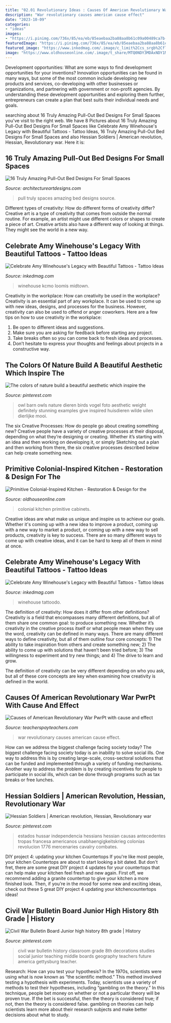 ```yaml
---
title: "02.01 Revolutionary Ideas : Causes Of American Revolutionary War Pwrpt With Cause And Effect"
description: "War revolutionary causes american cause effect"
date: "2023-10-09"
categories:
- "ideas"
images:
- "https://i.pinimg.com/736x/85/ea/eb/85eaebaa2ba88aa8b61c09a00489ca7b--american-revolutionary-war-american-war.jpg"
featuredImage: "https://i.pinimg.com/736x/85/ea/eb/85eaebaa2ba88aa8b61c09a00489ca7b--american-revolutionary-war-american-war.jpg"
featured_image: "https://www.inkedmag.com/.image/c_limit%2Ccs_srgb%2Cfl_progressive%2Cq_auto:good%2Cw_700/MTc0MTAwNDkwMTc0MDE1MDQy/717o4qk486j41.jpg"
image: "https://www.oldhouseonline.com/.image/t_share/MTQ0NDY3MDAxNDY1MjUxMTMw/primitive-colonial-kitchen-cabinets.jpg"
---
```



Development opportunities: What are some ways to find development opportunities for your inventions?
Innovation opportunities can be found in many ways, but some of the most common include developing new products and services, co-developing with other businesses or organizations, and partnering with government or non-profit agencies. By understanding these development opportunities and exploring them further, entrepreneurs can create a plan that best suits their individual needs and goals.

	

		
searching about 16 Truly Amazing Pull-Out Bed Designs For Small Spaces you've visit to the right web. We have 8 Pictures about 16 Truly Amazing Pull-Out Bed Designs For Small Spaces like Celebrate Amy Winehouse&#039;s Legacy with Beautiful Tattoos - Tattoo Ideas, 16 Truly Amazing Pull-Out Bed Designs For Small Spaces and also Hessian Soldiers | American revolution, Hessian, Revolutionary war. Here it is:
		
    
## 16 Truly Amazing Pull-Out Bed Designs For Small Spaces

<img loading=lazy src="https://www.architectureartdesigns.com/wp-content/uploads/2017/05/12-21.jpg" onerror="this.onerror=null;this.src='https://tse4.mm.bing.net/th?id=OIP.ye5mbBqpJXXbBwt9NQeZigHaJ4&amp;pid=15.1';" alt="16 Truly Amazing Pull-Out Bed Designs For Small Spaces">

_Source: architectureartdesigns.com_

>pull truly spaces amazing bed designs source. 

	

Different types of creativity: How do different forms of creativity differ?
Creative art is a type of creativity that comes from outside the normal routine. For example, an artist might use different colors or shapes to create a piece of art. Creative artists also have a different way of looking at things. They might see the world in a new way.

    
## Celebrate Amy Winehouse&#039;s Legacy With Beautiful Tattoos - Tattoo Ideas

<img loading=lazy src="https://www.inkedmag.com/.image/c_limit%2Ccs_srgb%2Cfl_progressive%2Cq_auto:good%2Cw_700/MTc0MTAwNDkwMTc0MDE1MDQy/717o4qk486j41.jpg" onerror="this.onerror=null;this.src='https://tse3.mm.bing.net/th?id=OIP.77rInBmk-Tx5YUN-i7YlCAHaJ3&amp;pid=15.1';" alt="Celebrate Amy Winehouse&#039;s Legacy with Beautiful Tattoos - Tattoo Ideas">

_Source: inkedmag.com_

>winehouse kcmo loomis midtown. 

	

Creativity in the workplace: How can creativity be used in the workplace?
Creativity is an essential part of any workplace. It can be used to come up with new ideas, designs, and processes for the business. However, creativity can also be used to offend or anger coworkers. Here are a few tips on how to use creativity in the workplace: 
1. Be open to different ideas and suggestions.
2. Make sure you are asking for feedback before starting any project. 
3. Take breaks often so you can come back to fresh ideas and processes. 
4. Don’t hesitate to express your thoughts and feelings about projects in a constructive way.

    
## The Colors Of Nature Build A Beautiful Aesthetic Which Inspire The

<img loading=lazy src="https://i.pinimg.com/736x/5b/f4/6c/5bf46cd400496d715da42716295d2805.jpg" onerror="this.onerror=null;this.src='https://tse1.mm.bing.net/th?id=OIP.qekt29UnrQG5oyEk2C9ncgAAAA&amp;pid=15.1';" alt="The colors of nature build a beautiful aesthetic which inspire the">

_Source: pinterest.com_

>owl barn owls nature dieren birds vogel foto aesthetic weight definitely stunning examples give inspired huisdieren wilde uilen dierlijke mooi. 

	

The six Creative Processes: How do people go about creating something new?
Creative people have a variety of creative processes at their disposal, depending on what they’re designing or creating. Whether it’s starting with an idea and then working on developing it, or simply Sketching out a plan and then working from there, the six creative processes described below can help create something new.

    
## Primitive Colonial-Inspired Kitchen - Restoration &amp; Design For The

<img loading=lazy src="https://www.oldhouseonline.com/.image/t_share/MTQ0NDY3MDAxNDY1MjUxMTMw/primitive-colonial-kitchen-cabinets.jpg" onerror="this.onerror=null;this.src='https://tse1.mm.bing.net/th?id=OIP.-5_kYr9Rmx6OEiXl3EHJ7AHaLb&amp;pid=15.1';" alt="Primitive Colonial-Inspired Kitchen - Restoration &amp; Design for the">

_Source: oldhouseonline.com_

>colonial kitchen primitive cabinets. 

	

Creative ideas are what make us unique and inspire us to achieve our goals. Whether it's coming up with a new idea to improve a product, coming up with a new way to market a product, or coming up with a new way to sell products, creativity is key to success. There are so many different ways to come up with creative ideas, and it can be hard to keep all of them in mind at once.

    
## Celebrate Amy Winehouse&#039;s Legacy With Beautiful Tattoos - Tattoo Ideas

<img loading=lazy src="https://www.inkedmag.com/.image/c_limit%2Ccs_srgb%2Cfl_progressive%2Cq_auto:good%2Cw_700/MTc0MTAwNDkwNDQyMTIyODE4/59095.jpg" onerror="this.onerror=null;this.src='https://tse4.mm.bing.net/th?id=OIP.RVlDaPoYkU57HrE78qBy2QHaI2&amp;pid=15.1';" alt="Celebrate Amy Winehouse&#039;s Legacy with Beautiful Tattoos - Tattoo Ideas">

_Source: inkedmag.com_

>winehouse tattoodo. 

	

The definition of creativity: How does it differ from other definitions?
Creativity is a field that encompasses many different definitions, but all of them share one common goal: to produce something new. Whether it’s creativity in the creative process itself or what people mean when they use the word, creativity can be defined in many ways. 
There are many different ways to define creativity, but all of them outline four core concepts: 1) The ability to take inspiration from others and create something new; 2) The ability to come up with solutions that haven’t been tried before; 3) The willingness to experiment and try new things; and 4) The drive to learn and grow. 

The definition of creativity can be very different depending on who you ask, but all of these core concepts are key when examining how creativity is defined in the world.

    
## Causes Of American Revolutionary War PwrPt With Cause And Effect

<img loading=lazy src="https://ecdn.teacherspayteachers.com/thumbitem/Causes-of-American-Revolutionary-War-PwrPt-with-cause-and-effect-1500873683/original-526539-2.jpg" onerror="this.onerror=null;this.src='https://tse2.mm.bing.net/th?id=OIP.YHckxDB7b66ILnrQTWO13wAAAA&amp;pid=15.1';" alt="Causes of American Revolutionary War PwrPt with cause and effect">

_Source: teacherspayteachers.com_

>war revolutionary causes american cause effect. 

	

How can we address the biggest challenge facing society today?
The biggest challenge facing society today is an inability to solve social ills. One way to address this is by creating large-scale, cross-sectoral solutions that can be funded and implemented through a variety of funding mechanisms. Another way to address the problem is by creating incentives for people to participate in social ills, which can be done through programs such as tax breaks or free lunches.

    
## Hessian Soldiers | American Revolution, Hessian, Revolutionary War

<img loading=lazy src="https://i.pinimg.com/736x/85/ea/eb/85eaebaa2ba88aa8b61c09a00489ca7b--american-revolutionary-war-american-war.jpg" onerror="this.onerror=null;this.src='https://tse3.mm.bing.net/th?id=OIP.YndwyYKsFi60cbUbInbvowEfDZ&amp;pid=15.1';" alt="Hessian Soldiers | American revolution, Hessian, Revolutionary war">

_Source: pinterest.com_

>estados hussar independencia hessians hessian causas antecedentes tropas francesa americanos unabhaengigkeitskrieg colonias revolucion 1776 mercenaries cavalry combates. 

	

DIY project 4: updating your kitchen Countertops
If you're like most people, your kitchen Countertops are about to start looking a bit dated. But don't fret, there are some great DIY project 4 updates for your countertops that can help make your kitchen feel fresh and new again. First off, we recommend adding a granite countertop to give your kitchen a more finished look. Then, if you're in the mood for some new and exciting ideas, check out these 5 great DIY project 4 updating your kitchencountertops ideas!

    
## Civil War Bulletin Board Junior High History 8th Grade | History

<img loading=lazy src="https://i.pinimg.com/736x/cb/79/1f/cb791f25989c2db56134cb6415ec42a1--civil-war-bulletin-board-history-bulletin-board-ideas.jpg" onerror="this.onerror=null;this.src='https://tse4.mm.bing.net/th?id=OIP.IqtJIqynKtdga4LNaYzycAHaFj&amp;pid=15.1';" alt="Civil War Bulletin Board Junior high history 8th grade | History">

_Source: pinterest.com_

>civil war bulletin history classroom grade 8th decorations studies social junior teaching middle boards geography teachers future america gettysburg teacher. 

	

Research: How can you test your hypothesis?
In the 1970s, scientists were using what is now known as “the scientific method.” This method involved testing a hypothesis with experiments. Today, scientists use a variety of methods to test their hypotheses, including “gambling on the theory.” In this technique, people bet money on whether or not a particular theory will be proven true. If the bet is successful, then the theory is considered true; if not, then the theory is considered false. gambling on theories can help scientists learn more about their research subjects and make better decisions about what to study.

